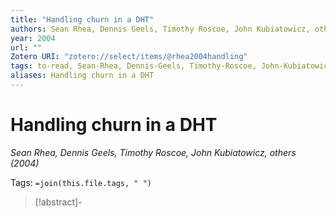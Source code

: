 ```yaml
---
title: "Handling churn in a DHT"
authors: Sean Rhea, Dennis Geels, Timothy Roscoe, John Kubiatowicz, others
year: 2004
url: ""
Zotero URI: "zotero://select/items/@rhea2004handling"
tags: to-read, Sean-Rhea, Dennis-Geels, Timothy-Roscoe, John-Kubiatowicz, -others
aliases: Handling churn in a DHT
---
```


# Handling churn in a DHT  
_Sean Rhea, Dennis Geels, Timothy Roscoe, John Kubiatowicz, others (2004)_

Tags: `=join(this.file.tags, " ")`

> [!abstract]-
> 


